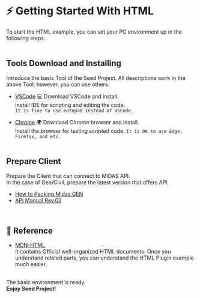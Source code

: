 # :zap: Getting Started With HTML
To start the HTML example, you can set your PC environment up in the following steps.
<br /><br />

## Tools Download and Installing
  Introduce the basic Tool of the Seed Project.
  All descriptions work in the above Tool; however, you can use others. 
  
- [VSCode](https://code.visualstudio.com/) :computer:
  Download VSCode and install.  
  Install IDE for scripting and editing the code.  
  `It is fine to use notepad instead of VSCode.` 
  <br />
    
- [Chrome](https://www.google.co.kr/intl/ko/chrome/) :earth_africa:
  Download Chrome browser and install.  
  Install the browser for testing scripted code.
  `It is OK to use Edge, Firefox, and etc.`
<br /><br />

## Prepare Client
Prepare the Client that can connect to MIDAS API.  
In the case of Gen/Civil, prepare the latest version that offers API. 
  
- [How to Packing Midas GEN](https://midasitdev.atlassian.net/wiki/spaces/AD/pages/2874999417/Gen+Release+Packing)
- [API Manual Rev.02](https://midas-support.atlassian.net/wiki/spaces/MAW/pages/84017153/Civil+API+Manual+Rev.02)
<br />

## :pushpin: Reference
- [MDN-HTML](https://developer.mozilla.org/ko/docs/Web/HTML)  
It contains Official well-organized HTML documents.
Once you understand related parts, you can understand the HTML Plugin example much easier.
<br /><br />

The basic environment is ready.
<br />
**Enjoy Seed Project!**
